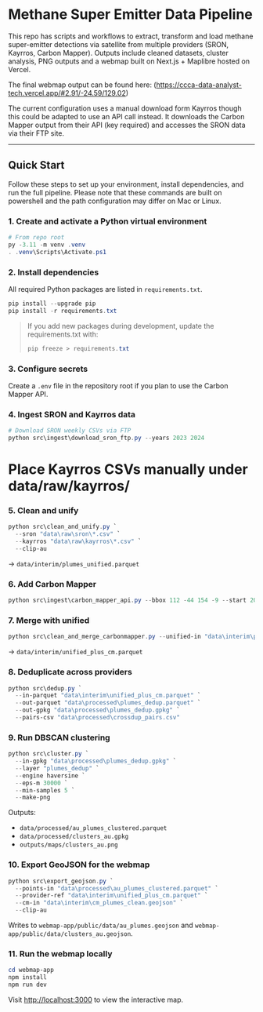 # Methane Super Emitter Data Pipeline

This repo has scripts and workflows to extract, transform and load methane super-emitter detections via satellite from multiple providers (SRON, Kayrros, Carbon Mapper). Outputs include cleaned datasets, cluster analysis, PNG outputs and a webmap built on Next.js + Maplibre hosted on Vercel.

The final webmap output can be found here: (https://ccca-data-analyst-tech.vercel.app/#2.91/-24.59/129.02)

The current configuration uses a manual download form Kayrros though this could be adapted to use an API call instead.
It downloads the Carbon Mapper output from their API (key required) and accesses the SRON data via their FTP site.

---

## Quick Start

Follow these steps to set up your environment, install dependencies, and run the full pipeline. Please note that these commands are built on
powershell and the path configuration may differ on Mac or Linux.

### 1. Create and activate a Python virtual environment

```powershell
# From repo root
py -3.11 -m venv .venv
. .venv\Scripts\Activate.ps1
```

### 2. Install dependencies

All required Python packages are listed in `requirements.txt`.

```powershell
pip install --upgrade pip
pip install -r requirements.txt
```

> If you add new packages during development, update the requirements.txt with:
>
> ```powershell
> pip freeze > requirements.txt
> ```

### 3. Configure secrets

Create a `.env` file in the repository root if you plan to use the Carbon Mapper API.

### 4. Ingest SRON and Kayrros data

```powershell
# Download SRON weekly CSVs via FTP
python src\ingest\download_sron_ftp.py --years 2023 2024
```

# Place Kayrros CSVs manually under data/raw/kayrros/

### 5. Clean and unify

```powershell
python src\clean_and_unify.py `
  --sron "data\raw\sron\*.csv" `
  --kayrros "data\raw\kayrros\*.csv" `
  --clip-au
```

→ `data/interim/plumes_unified.parquet`

### 6. Add Carbon Mapper

```powershell
python src\ingest\carbon_mapper_api.py --bbox 112 -44 154 -9 --start 2019-01-01 --end 2025-12-31 --verbose
```

### 7. Merge with unified

```powershell
python src\clean_and_merge_carbonmapper.py --unified-in "data\interim\plumes_unified.parquet" --clip-au
```

→ `data/interim/unified_plus_cm.parquet`

### 8. Deduplicate across providers

```powershell
python src\dedup.py `
  --in-parquet "data\interim\unified_plus_cm.parquet" `
  --out-parquet "data\processed\plumes_dedup.parquet" `
  --out-gpkg "data\processed\plumes_dedup.gpkg" `
  --pairs-csv "data\processed\crossdup_pairs.csv"
```

### 9. Run DBSCAN clustering

```powershell
python src\cluster.py `
  --in-gpkg "data\processed\plumes_dedup.gpkg" `
  --layer "plumes_dedup" `
  --engine haversine `
  --eps-m 30000 `
  --min-samples 5 `
  --make-png
```

Outputs:

- `data/processed/au_plumes_clustered.parquet`
- `data/processed/clusters_au.gpkg`
- `outputs/maps/clusters_au.png`

### 10. Export GeoJSON for the webmap

```powershell
python src\export_geojson.py `
  --points-in "data\processed\au_plumes_clustered.parquet" `
  --provider-ref "data\interim\unified_plus_cm.parquet" `
  --cm-in "data\interim\cm_plumes_clean.geojson" `
  --clip-au
```

Writes to `webmap-app/public/data/au_plumes.geojson` and `webmap-app/public/data/clusters_au.geojson`.

### 11. Run the webmap locally

```powershell
cd webmap-app
npm install
npm run dev
```

Visit [http://localhost:3000](http://localhost:3000) to view the interactive map.
